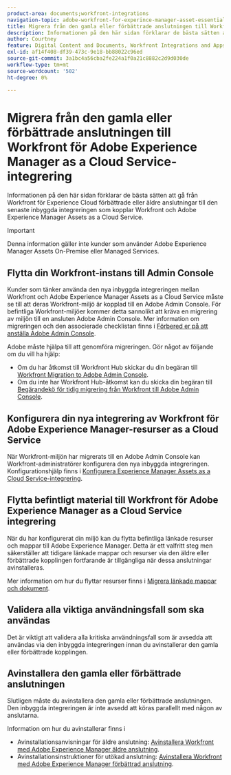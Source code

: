 ```yaml
---
product-area: documents;workfront-integrations
navigation-topic: adobe-workfront-for-experince-manager-asset-essentials
title: Migrera från den gamla eller förbättrade anslutningen till Workfront för Adobe Experience Manager as a Cloud Service-integrering
description: Informationen på den här sidan förklarar de bästa sätten att gå från Workfront för Experience Cloud förbättrade eller äldre anslutningar till den senaste inbyggda integreringen som kopplar Workfront och Adobe Experience Manager Assets as a Cloud Service.
author: Courtney
feature: Digital Content and Documents, Workfront Integrations and Apps
exl-id: af14f408-df39-473c-9e18-bb88022c96ed
source-git-commit: 3a1bc4a56cba2fe224a1f0a21c8882c2d9d030de
workflow-type: tm+mt
source-wordcount: '502'
ht-degree: 0%

---
```


# Migrera från den gamla eller förbättrade anslutningen till Workfront för Adobe Experience Manager as a Cloud Service-integrering

Informationen på den här sidan förklarar de bästa sätten att gå från Workfront för Experience Cloud förbättrade eller äldre anslutningar till den senaste inbyggda integreringen som kopplar Workfront och Adobe Experience Manager Assets as a Cloud Service.

>[!IMPORTANT]
>
>Denna information gäller inte kunder som använder Adobe Experience Manager Assets On-Premise eller Managed Services.

## Flytta din Workfront-instans till Admin Console

Kunder som tänker använda den nya inbyggda integreringen mellan Workfront och Adobe Experience Manager Assets as a Cloud Service måste se till att deras Workfront-miljö är kopplad till en Adobe Admin Console. För befintliga Workfront-miljöer kommer detta sannolikt att kräva en migrering av miljön till en ansluten Adobe Admin Console. Mer information om migreringen och den associerade checklistan finns i [Förbered er på att anställa Adobe Admin Console](/help/quicksilver/administration-and-setup/adobe-admin-console/prep-for-admin-console.md).

Adobe måste hjälpa till att genomföra migreringen. Gör något av följande om du vill ha hjälp:

* Om du har åtkomst till Workfront Hub skickar du din begäran till [Workfront Migration to Adobe Admin Console](https://hub.workfront.com/requests/new?activeTab=tab-new-helpRequest&amp;projectID=629674d500054a38133cf26e01d06a97&amp;path=).
* Om du inte har Workfront Hub-åtkomst kan du skicka din begäran till [Begärandekö för tidig migrering från Workfront till Adobe Admin Console](https://workfront.az1.qualtrics.com/jfe/form/SV_9T5LuHf05JUOPAi).

## Konfigurera din nya integrering av Workfront för Adobe Experience Manager-resurser as a Cloud Service

När Workfront-miljön har migrerats till en Adobe Admin Console kan Workfront-administratörer konfigurera den nya inbyggda integreringen. Konfigurationshjälp finns i [Konfigurera Experience Manager Assets as a Cloud Service-integrering](/help/quicksilver/administration-and-setup/configure-integrations/configure-aacs-integration.md).

## Flytta befintligt material till Workfront för Adobe Experience Manager as a Cloud Service integrering

När du har konfigurerat din miljö kan du flytta befintliga länkade resurser och mappar till Adobe Experience Manager. Detta är ett valfritt steg men säkerställer att tidigare länkade mappar och resurser via den äldre eller förbättrade kopplingen fortfarande är tillgängliga när dessa anslutningar avinstalleras.

Mer information om hur du flyttar resurser finns i [Migrera länkade mappar och dokument](/help/quicksilver/documents/workfront-and-experience-manager-integrations/legacy-enhanced-connector-migration/workfront-document-link-updates.md).

## Validera alla viktiga användningsfall som ska användas

Det är viktigt att validera alla kritiska användningsfall som är avsedda att användas via den inbyggda integreringen innan du avinstallerar den gamla eller förbättrade kopplingen.

## Avinstallera den gamla eller förbättrade anslutningen

Slutligen måste du avinstallera den gamla eller förbättrade anslutningen. Den inbyggda integreringen är inte avsedd att köras parallellt med någon av anslutarna.

Information om hur du avinstallerar finns i

* Avinstallationsanvisningar för äldre anslutning: [Avinstallera Workfront med Adobe Experience Manager äldre anslutning](/help/quicksilver/documents/workfront-and-experience-manager-integrations/legacy-enhanced-connector-migration/uninstall-legacy-connector.md).
* Avinstallationsinstruktioner för utökad anslutning: [Avinstallera Workfront med Adobe Experience Manager förbättrad anslutning](/help/quicksilver/documents/workfront-and-experience-manager-integrations/legacy-enhanced-connector-migration/uninstall-enhanced-connector.md).
